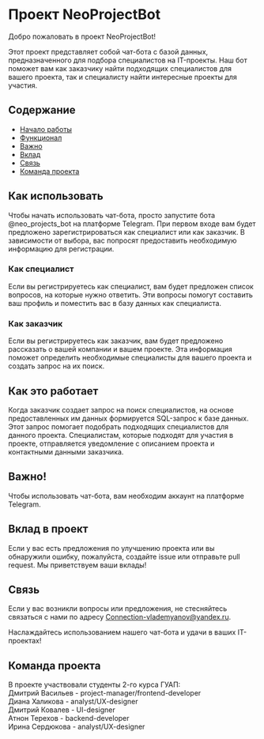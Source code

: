 # Проект NeoProjectBot

Добро пожаловать в проект NeoProjectBot!

Этот проект представляет собой чат-бота с базой данных, предназначенного для подбора специалистов на IT-проекты. Наш бот поможет вам как заказчику найти подходящих специалистов для вашего проекта, так и специалисту найти интересные проекты для участия.

## Содержание
- [Начало работы](#Как-использовать)
- [Функционал](#Как-это-работает)
- [Важно](#Важно)
- [Вклад](#Вклад-в-проект)
- [Связь](#Связь)
- [Команда проекта](#Команда-проекта)  

## Как использовать

Чтобы начать использовать чат-бота, просто запустите бота @neo_projects_bot на платформе Telegram. При первом входе вам будет предложено зарегистрироваться как специалист или как заказчик. В зависимости от выбора, вас попросят предоставить необходимую информацию для регистрации.

### Как специалист

Если вы регистрируетесь как специалист, вам будет предложен список вопросов, на которые нужно ответить. Эти вопросы помогут составить ваш профиль и поместить вас в базу данных как специалиста.

### Как заказчик

Если вы регистрируетесь как заказчик, вам будет предложено рассказать о вашей компании и вашем проекте. Эта информация поможет определить необходимые специалисты для вашего проекта и создать запрос на их поиск.

## Как это работает

Когда заказчик создает запрос на поиск специалистов, на основе предоставленных им данных формируется SQL-запрос к базе данных. Этот запрос помогает подобрать подходящих специалистов для данного проекта. Специалистам, которые подходят для участия в проекте, отправляется уведомление с описанием проекта и контактными данными заказчика.

## Важно!

Чтобы использовать чат-бота, вам необходим аккаунт на платформе Telegram.

## Вклад в проект

Если у вас есть предложения по улучшению проекта или вы обнаружили ошибку, пожалуйста, создайте issue или отправьте pull request. Мы приветствуем ваши вклады!

## Связь

Если у вас возникли вопросы или предложения, не стесняйтесь связаться с нами по адресу Connection-vlademyanov@yandex.ru.

Наслаждайтесь использованием нашего чат-бота и удачи в ваших IT-проектах!

## Команда проекта

В проекте участвовали студенты 2-го курса ГУАП:<br/>
Дмитрий Васильев - project-manager/frontend-developer<br/>
Диана Халикова - analyst/UX-designer<br/>
Дмитрий Ковалев - UI-designer<br/>
Атнон Терехов - backend-developer<br/>
Ирина Сердюкова - analyst/UX-designer<br/>
